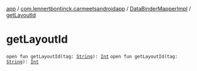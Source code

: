 [app](../../index.md) / [com.lennertbontinck.carmeetsandroidapp](../index.md) / [DataBinderMapperImpl](index.md) / [getLayoutId](./get-layout-id.md)

# getLayoutId

`open fun getLayoutId(tag: `[`String`](https://kotlinlang.org/api/latest/jvm/stdlib/kotlin/-string/index.html)`): `[`Int`](https://kotlinlang.org/api/latest/jvm/stdlib/kotlin/-int/index.html)
`open fun getLayoutId(tag: `[`String`](https://kotlinlang.org/api/latest/jvm/stdlib/kotlin/-string/index.html)`): `[`Int`](https://kotlinlang.org/api/latest/jvm/stdlib/kotlin/-int/index.html)